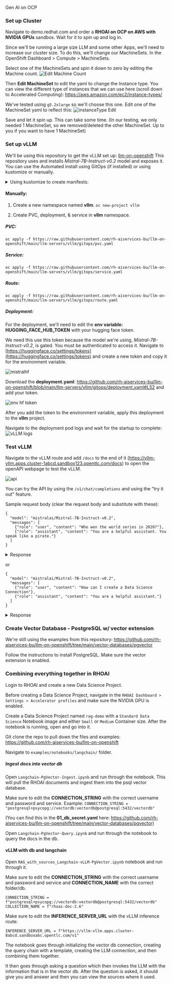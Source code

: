 Gen AI on OCP

### Set up Cluster
Navigate to demo.redhat.com and order a __RHOAI on OCP on AWS with NVIDIA GPUs__ sandbox.
Wait for it to spin up and log in.

Since we'll be running a large size LLM and some other Apps, we'll need to increase our cluster size.
To do this, we'll change our MachineSets.
In the OpenShift Dashboard > Compute > MachineSets. 

Select one of the MachineSets and spin it down to zero by editing the Machine count.
![Edit Machine Count](./images/edit_machine_count.png "Edit Machine Count")

Then __Edit MachineSet__ to edit the yaml to change the Instance type.
You can view the different type of instances that we can use here (scroll down to Accelerated Computing):
https://aws.amazon.com/ec2/instance-types/ 

We've tested using `g5.2xlarge` so we'll choose this one. Edit one of the MachineSet yaml to reflect this:
![instanceType Edit](./images/change_instance_type.png "Edit Machine Count yaml instance type")

Save and let it spin up. This can take some time. 
(In our testing, we only needed 1 MachineSet, so we removed/deleted the other MachineSet. Up to you if you want to have 1 MachineSet)

### Set up vLLM
We'll be using this repository to get the vLLM set up: [llm-on-openshift](https://github.com/rh-aiservices-bu/llm-on-openshift/tree/main/llm-servers/vllm)
This repository uses and installs _Mistral-7B-Instruct-v0.2_ model and exposes it.
You can use the Automated install using GitOps (if installed) or using kustomize or manually.

<details>
<summary>Using kustomize to create manifests:</summary>

You can also use kustomize to apply all the manifests at once:
`kustomize build https://github.com/rh-aiservices-bu/llm-on-openshift.git/llm-servers/vllm/gitops | oc apply -f -`

This applies the PVC, Service, Route, and Deployment in one command. Make sure you are in the correct namespace. Make sure to add your HuggingFace token to the deployment environment variable.

You can skip to testing the vLLM after this step
</details>

#### Manually:
1. Create a new namespace named __vllm__.
`oc new-project vllm`

2. Create PVC, deployment, & service in __vllm__ namespace.

##### PVC: 
`oc apply -f https://raw.githubusercontent.com/rh-aiservices-bu/llm-on-openshift/main/llm-servers/vllm/gitops/pvc.yaml`

##### Service: 
`oc apply -f https://raw.githubusercontent.com/rh-aiservices-bu/llm-on-openshift/main/llm-servers/vllm/gitops/service.yaml`

##### Route: 
`oc apply -f https://raw.githubusercontent.com/rh-aiservices-bu/llm-on-openshift/main/llm-servers/vllm/gitops/route.yaml`

##### Deployment: 

For the deployment, we'll need to edit the __env variable: HUGGING_FACE_HUB_TOKEN__ with your hugging face token.

We need this use this token because the model we're using, _Mistral-7B-Instruct-v0.2_, is gated. You must be authenticated to access it. Navigate to [https://huggingface.co/settings/tokens](https://huggingface.co/settings/tokens) and create a new token and copy it for the environment variable.

![mistralhf](./images/mistralhf_login.png "mistralhf")


Download the __deployment.yaml__: https://github.com/rh-aiservices-bu/llm-on-openshift/blob/main/llm-servers/vllm/gitops/deployment.yaml#L52 and add your token.

![env hf token](./images/hf_hub_token.png "env hf token")

After you add the token to the environment variable, apply this deployment to the __vllm__ project.

Navigate to the deployment pod logs and wait for the startup to complete:
![vLLM logs](./images/vllm_logs.png "vLLM logs")



### Test vLLM

Navigate to the vLLM route and add `/docs` to the end of it (https://vllm-vllm.apps.cluster-1abcd.sandbox123.opentlc.com/docs) to open the openAPI webpage to test the vLLM.

![api](./images/fastapi_vllm.png "vLLM api")

You can try the API by using the `/v1/chat/completions` and using the "try it out" feature.

Sample request body (clear the request body and substitute with these):
```
{
  "model": "mistralai/Mistral-7B-Instruct-v0.2",
  "messages": [
    {"role": "user", "content": "Who won the world series in 2020?"},
    {"role": "assistant", "content": "You are a helpful assistant. You speak like a pirate."}
  ]
}
```

<details>
<summary>Response</summary>
<code>
{
  "id": "cmpl-5fe57a4653e749189b912b404f9f64c8",
  "object": "chat.completion",
  "created": 1713544715,
  "model": "mistralai/Mistral-7B-Instruct-v0.2",
  "choices": [
    {
      "index": 0,
      "message": {
        "role": "assistant",
        "content": " I be havin' me a bit of fun with me words, aye? But in serious talk, let me answer yarr question properly. The world series in 2020 was won by the Tampa Bay Rays. They claimed the championship title in Major League Baseball after defeating the Los Angeles Dodgers in six games. Now, prepare to be boarded by more knowledge, if ye be so inclined!"
      },
      "logprobs": null,
      "finish_reason": "stop",
      "stop_reason": null
    }
  ],
  "usage": {
    "prompt_tokens": 35,
    "total_tokens": 124,
    "completion_tokens": 89
  }
}
</code>
</details>

or


```
{
  "model": "mistralai/Mistral-7B-Instruct-v0.2",
  "messages": [
    {"role": "user", "content": "How can I create a Data Science Connection"},
    {"role": "assistant", "content": "You are a helpful assistant."}
  ]
}
```

<details>
<summary>Response</summary>
<code>{
  "id": "cmpl-8f8eda2c5ef5465ab54f88bfc074c796",
  "object": "chat.completion",
  "created": 1713544308,
  "model": "mistralai/Mistral-7B-Instruct-v0.2",
  "choices": [
    {
      "index": 0,
      "message": {
        "role": "assistant",
        "content": " I assume you mean \"how can I build a data science project or application\" rather than creating a physical connection like a cable or a network. Here are some general steps to build a data science project or application:\n\n1. Identify a problem or question: Determine what problem you want to solve or question you want to answer using data science. This could be anything from predicting customer churn to identifying fraudulent transactions.\n2. Collect and preprocess the data: Gather the relevant data for your problem and preprocess it to ensure it is in a usable format. This may involve cleaning, transforming, and aggregating data.\n3. Explore and analyze the data: Use data visualization and statistical techniques to explore the data and gain insights. This may involve identifying trends, patterns, and correlations.\n4. Build and train a model: Use machine learning algorithms or statistical models to build a predictive or descriptive model. This may involve selecting features, splitting the data into training and test sets, and tuning the model's hyperparameters.\n5. Evaluate the model: Evaluate the performance of the model using metrics such as accuracy, precision, recall, or F1 score. This will help you determine if the model is effective in solving your problem or answering your question.\n6. Deploy and monitor the model: Deploy the model into production and monitor its performance over time. This may involve integrating the model into an application, setting up alerts, or scheduling regular model re-training.\n7. Communicate and present the results: Communicate the results of your project to stakeholders, including data scientists, business analysts, and decision-makers. Use visualizations, dashboards, or reports to present the insights gained from the data."
      },
      "logprobs": null,
      "finish_reason": "stop",
      "stop_reason": null
    }
  ],
  "usage": {
    "prompt_tokens": 24,
    "total_tokens": 396,
    "completion_tokens": 372
  }
}
</code>
</details>

### Create Vector Database - PostgreSQL w/ vector extension

We're still using the examples from this repository:
https://github.com/rh-aiservices-bu/llm-on-openshift/tree/main/vector-databases/pgvector

Follow the instructions to install PostgreSQL. Make sure the vector extension is enabled.

### Combining everything together in RHOAI
Login to RHOAI and create a new Data Science Project.

Before creating a Data Science Project, navigate in the `RHOAI Dashboard > Settings > Accelerator profiles` and make sure the NVIDIA GPU is enabled.

Create a Data Science Project named `rag-demo` with a `Standard Data Science` Notebook image and either `Small` or `Medium` Container size. After the notebook is running, open and go into it.

Git clone the repo to pull down the files and examples:
https://github.com/rh-aiservices-bu/llm-on-openshift

Navigate to `examples/notebooks/langchain/` folder.

##### Ingest docs into vector db
Open `Langchain-PgVector-Ingest.ipynb` and run through the notebook. This will pull the RHOAI documents and ingest them into the psql vector database.

Make sure to edit the __CONNECTION_STRING__ with the correct username and password and service.
Example: `CONNECTION_STRING = "postgresql+psycopg://vectordb:vectordb@postgresql:5432/vectordb"`

(You can find this in the __01_db_secret.yaml__
 here: https://github.com/rh-aiservices-bu/llm-on-openshift/tree/main/vector-databases/pgvector)

 Open `Langchain-PgVector-Query.ipynb` and run through the notebook to query the docs in the db.

#### vLLM with db and langchain
Open `RAG_with_sources_Langchain-vLLM-PgVector.ipynb` notebook and run through it.

Make sure to edit the __CONNECTION_STRING__ with the correct username and password and service and __CONNECTION_NAME__ with the correct folder/db.

```
CONNECTION_STRING = f"postgresql+psycopg://vectordb:vectordb@postgresql:5432/vectordb"
COLLECTION_NAME = f"rhoai-doc-2.6"
```

Make sure to edit the __INFERENCE_SERVER_URL__ with the vLLM inference route:
```
INFERENCE_SERVER_URL = f"https://vllm-vllm.apps.cluster-8abcd.sandboxabc.opentlc.com/v1"
```

The notebook goes through initializing the vector db connection, creating the query chain with a template, creating the LLM connection, and then combining them together.

It then goes through asking a question which then invokes the LLM with the information that is in the vector db. After the question is asked, it should give you and answer and then you can view the sources where it used.
